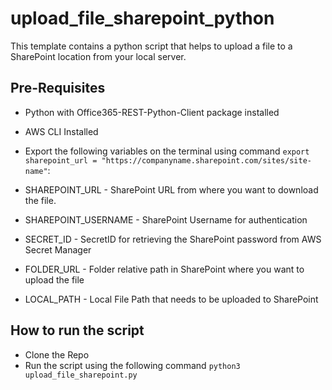 # upload_file_sharepoint_python
This  template contains a python script that helps to upload a file to a SharePoint location from your local server.


## Pre-Requisites
- Python with Office365-REST-Python-Client package installed
- AWS CLI Installed
- Export the following variables on the terminal using command `export sharepoint_url = "https://companyname.sharepoint.com/sites/site-name"`:

- SHAREPOINT_URL - SharePoint URL from where you want to download the file.
- SHAREPOINT_USERNAME - SharePoint Username for authentication
- SECRET_ID - SecretID for retrieving the SharePoint password from AWS Secret Manager
- FOLDER_URL - Folder relative path in SharePoint where you want to upload the file
- LOCAL_PATH - Local File Path that needs to be uploaded to SharePoint

## How to run the script

- Clone the Repo
- Run the script using the following command `python3 upload_file_sharepoint.py`